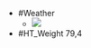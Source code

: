 - #Weather
    - ![](https://firebasestorage.googleapis.com/v0/b/firescript-577a2.appspot.com/o/imgs%2Fapp%2FDavidsroam%2FfQ_obp8Yh4.jpeg?alt=media&token=39a8e63c-b981-45d7-b823-e6b839bf4fca)
- #HT_Weight 79,4
